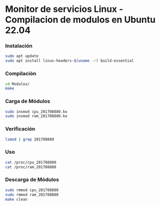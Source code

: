 # Monitor de servicios Linux - Compilacion de modulos en Ubuntu 22.04

### Instalación
```bash
sudo apt update
sudo apt install linux-headers-$(uname -r) build-essential
```

### Compilación
```bash
cd Modulos/
make
```

### Carga de Módulos
```bash
sudo insmod cpu_201708880.ko
sudo insmod ram_201708880.ko
```

### Verificación
```bash
lsmod | grep 201708880
```

### Uso
```bash
cat /proc/cpu_201708880
cat /proc/ram_201708880
```

### Descarga de Módulos
```bash
sudo rmmod cpu_201708880
sudo rmmod ram_201708880
make clean
```

